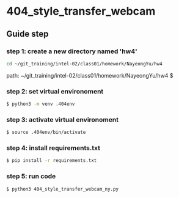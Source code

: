 # 404_style_transfer_webcam
## Guide step
### step 1: create a new directory named 'hw4'
```sh
cd ~/git_training/intel-02/class01/homework/NayeongYu/hw4
```
path: ~/git_training/intel-02/class01/homework/NayeongYu/hw4 $
### step 2: set virtual environoment
```sh
$ python3 -m venv .404env
```
### step 3: activate virtual environoment 
``` sh
$ source .404env/bin/activate
```
### step 4: install requirements.txt
``` sh
$ pip install -r requirements.txt
``` 
### step 5: run code
```sh
$ python3 404_style_transfer_webcam_ny.py
```